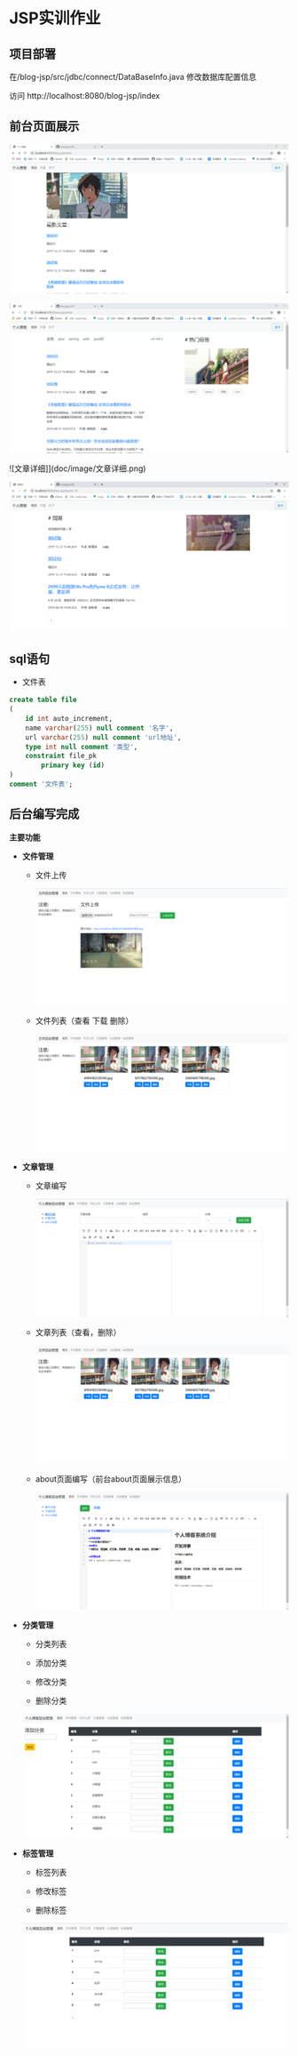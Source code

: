 # JSP实训作业

## 项目部署

在/blog-jsp/src/jdbc/connect/DataBaseInfo.java 修改数据库配置信息

访问 http://localhost:8080/blog-jsp/index


## 前台页面展示

![首页](doc/image/首页.png)

![文章](doc/image/文章.png)

![文章详细]](doc/image/文章详细.png)

![标签](doc/image/标签.png)

## sql语句

- 文件表


```sql
create table file
(
	id int auto_increment,
	name varchar(255) null comment '名字',
	url varchar(255) null comment 'url地址',
	type int null comment '类型',
	constraint file_pk
		primary key (id)
)
comment '文件表';
```

## 后台编写完成

**主要功能**

+ **文件管理**
  
  * 文件上传
  
	![文件上传](doc/image/后台/文件上传.png)

  * 文件列表（查看 下载 删除）
  
	![文件列表](doc/image/后台/文件列表.png)

- **文章管理**
  
  * 文章编写
  
	![文章编写](doc/image/后台/编写文章.png)
  
  * 文章列表（查看，删除）
  
	![文章列表](doc/image/后台/文件列表.png)

  * about页面编写（前台about页面展示信息）
  
	![about页面编写](doc/image/后台/about编写.png)

- **分类管理**
 
  * 分类列表

  * 添加分类

  * 修改分类

  * 删除分类
  
  ![分类管理](doc/image/后台/分类管理.png)

+ **标签管理**
  
  * 标签列表

  * 修改标签

  * 删除标签
  
  ![分类管理](doc/image/后台/标签管理.png)